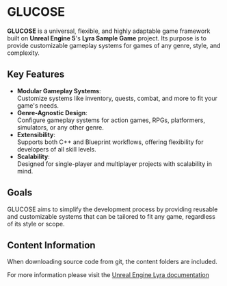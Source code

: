 # GLUCOSE

**GLUCOSE** is a universal, flexible, and highly adaptable game framework built on **Unreal Engine 5**'s **Lyra Sample Game** project. Its purpose is to provide customizable gameplay systems for games of any genre, style, and complexity.

## Key Features
- **Modular Gameplay Systems**:  
  Customize systems like inventory, quests, combat, and more to fit your game's needs.
- **Genre-Agnostic Design**:  
  Configure gameplay systems for action games, RPGs, platformers, simulators, or any other genre.
- **Extensibility**:  
  Supports both C++ and Blueprint workflows, offering flexibility for developers of all skill levels.
- **Scalability**:  
  Designed for single-player and multiplayer projects with scalability in mind.

## Goals
GLUCOSE aims to simplify the development process by providing reusable and customizable systems that can be tailored to fit any game, regardless of its style or scope.

## Content Information
When downloading source code from git, the content folders are included.

For more information please visit the [Unreal Engine Lyra documentation](https://docs.unrealengine.com/5.0/en-US/lyra-sample-game-in-unreal-engine/)
